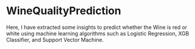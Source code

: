 # WineQualityPrediction
Here, I have extracted some insights to predict whether the Wine is red or white using machine learning algorithms such as Logistic Regression, XGB Classifier, and Support Vector Machine.
